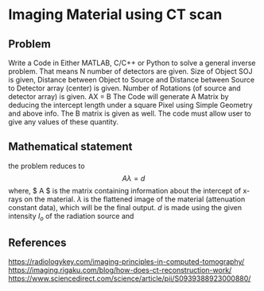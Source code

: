 # Imaging Material using CT scan

## Problem

Write a Code in Either MATLAB, C/C++ or Python to solve a general inverse problem. That means N number of detectors are given. Size of Object SOJ is given, Distance between Object to Source and Distance between Source to Detector array (center) is given. Number of Rotations (of source and detector array) is given. AX = B The Code will generate A Matrix by deducing the intercept length under a square Pixel using Simple Geometry and above info. The B matrix is given as well. The code must allow user to give any values of these quantity.

## Mathematical statement

the problem reduces to
$$ A \lambda = d $$
where, $ A $ is the matrix containing information about the intercept of x-rays on the material.
$\lambda$ is the flattened image of the material (attenuation constant data), which will be the final output.
$d$ is made using the given intensity $I_o$ of the  radiation source and

## References

<https://radiologykey.com/imaging-principles-in-computed-tomography/>
<https://imaging.rigaku.com/blog/how-does-ct-reconstruction-work/>
<https://www.sciencedirect.com/science/article/pii/S0939388923000880/>

